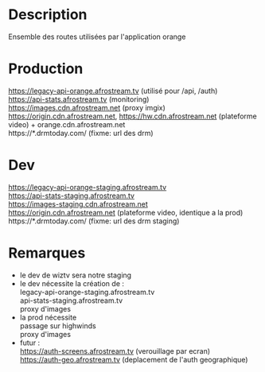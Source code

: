 # Description

Ensemble des routes utilisées par l'application orange

# Production

https://legacy-api-orange.afrostream.tv  (utilisé pour /api, /auth)  
https://api-stats.afrostream.tv          (monitoring)  
https://images.cdn.afrostream.net        (proxy imgix)  
https://origin.cdn.afrostream.net, https://hw.cdn.afrostream.net        (plateforme video) + orange.cdn.afrostream.net  
https://*.drmtoday.com/                  (fixme: url des drm)  

# Dev

https://legacy-api-orange-staging.afrostream.tv  
https://api-stats-staging.afrostream.tv  
https://images-staging.cdn.afrostream.net  
https://origin.cdn.afrostream.net        (plateforme video, identique a la prod)  
https://*.drmtoday.com/                  (fixme: url des drm staging)  

# Remarques

- le dev de wiztv sera notre staging  
- le dev nécessite la création de :  
   legacy-api-orange-staging.afrostream.tv  
   api-stats-staging.afrostream.tv  
   proxy d'images  
- la prod nécessite   
   passage sur highwinds  
   proxy d'images  
- futur :  
  https://auth-screens.afrostream.tv  (verouillage par ecran)  
  https://auth-geo.afrostream.tv      (deplacement de l'auth geographique)  

   
